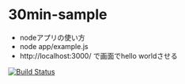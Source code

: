# 30min-sample
* nodeアプリの使い方
* node app/example.js
* http://localhost:3000/  で画面でhello worldさせる


[![Build Status](https://secure.travis-ci.org/omix222/30min-sample.png?branch=master)](http://travis-ci.org/omix222/30min-sample)